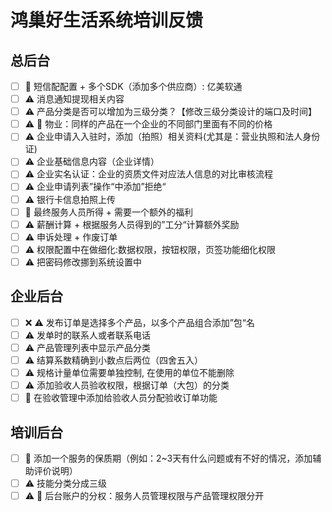 # 鸿巢好生活系统培训反馈

## 总后台
- [ ] :thought_balloon: 短信配配置 + 多个SDK（添加多个供应商）: 亿美软通
- [ ] :warning: 消息通知提现相关内容
- [ ] :warning: 产品分类是否可以增加为三级分类？【修改三级分类设计的端口及时间】
- [ ] :warning: :thought_balloon: 物业：同样的产品在一个企业的不同部门里面有不同的价格
- [ ] :warning: 企业申请入入驻时，添加（拍照）相关资料(尤其是：营业执照和法人身份证)
- [ ] :warning: 企业基础信息内容（企业详情）
- [ ] :warning: 企业实名认证：企业的资质文件对应法人信息的对比审核流程
- [ ] :warning: 企业申请列表”操作“中添加”拒绝“
- [ ] :warning: 银行卡信息拍照上传
- [ ] :thought_balloon: 最终服务人员所得 + 需要一个额外的福利
- [ ] :warning: 薪酬计算 + 根据服务人员得到的”工分“计算额外奖励
- [ ] :warning: 申诉处理 + 作废订单
- [ ] :warning: 权限配置中在做细化:数据权限，按钮权限，页签功能细化权限
- [ ] :warning: 把密码修改挪到系统设置中

## 企业后台
- [ ] :x: :warning: 发布订单是选择多个产品，以多个产品组合添加”包“名
- [ ] :warning: 发单时的联系人或者联系电话
- [ ] :warning: 产品管理列表中显示产品分类
- [ ] :warning: 结算系数精确到小数点后两位（四舍五入）
- [ ] :warning: 规格计量单位需要单独控制, 在使用的单位不能删除
- [ ] :warning: 添加验收人员验收权限，根据订单（大包）的分类
- [ ] :thought_balloon: 在验收管理中添加给验收人员分配验收订单功能

## 培训后台
- [ ] :thought_balloon: 添加一个服务的保质期（例如：2~3天有什么问题或有不好的情况，添加辅助评价说明）
- [ ] :warning: 技能分类分成三级
- [ ] :warning: :thought_balloon: 后台账户的分权：服务人员管理权限与产品管理权限分开
